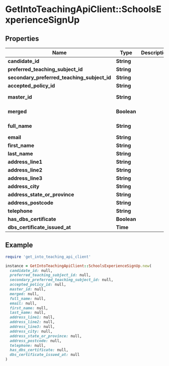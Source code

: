 # GetIntoTeachingApiClient::SchoolsExperienceSignUp

## Properties

| Name | Type | Description | Notes |
| ---- | ---- | ----------- | ----- |
| **candidate_id** | **String** |  | [optional] |
| **preferred_teaching_subject_id** | **String** |  |  |
| **secondary_preferred_teaching_subject_id** | **String** |  | [optional] |
| **accepted_policy_id** | **String** |  |  |
| **master_id** | **String** |  | [optional][readonly] |
| **merged** | **Boolean** |  | [optional][readonly] |
| **full_name** | **String** |  | [optional][readonly] |
| **email** | **String** |  |  |
| **first_name** | **String** |  |  |
| **last_name** | **String** |  |  |
| **address_line1** | **String** |  |  |
| **address_line2** | **String** |  | [optional] |
| **address_line3** | **String** |  | [optional] |
| **address_city** | **String** |  |  |
| **address_state_or_province** | **String** |  |  |
| **address_postcode** | **String** |  |  |
| **telephone** | **String** |  |  |
| **has_dbs_certificate** | **Boolean** |  |  |
| **dbs_certificate_issued_at** | **Time** |  | [optional] |

## Example

```ruby
require 'get_into_teaching_api_client'

instance = GetIntoTeachingApiClient::SchoolsExperienceSignUp.new(
  candidate_id: null,
  preferred_teaching_subject_id: null,
  secondary_preferred_teaching_subject_id: null,
  accepted_policy_id: null,
  master_id: null,
  merged: null,
  full_name: null,
  email: null,
  first_name: null,
  last_name: null,
  address_line1: null,
  address_line2: null,
  address_line3: null,
  address_city: null,
  address_state_or_province: null,
  address_postcode: null,
  telephone: null,
  has_dbs_certificate: null,
  dbs_certificate_issued_at: null
)
```

